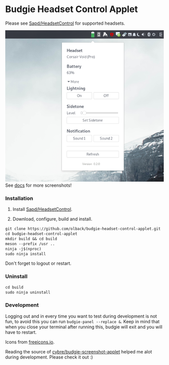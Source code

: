# Budgie Headset Control Applet

Please see [Sapd/HeadsetControl](https://github.com/Sapd/HeadsetControl) for supported headsets.

![example](docs/on_battery.png)  
See [docs](docs/) for more screenshots!

### Installation
1. Install [Sapd/HeadsetControl](https://github.com/Sapd/HeadsetControl).

2. Download, configure, build and install.
```terminal
git clone https://github.com/olback/budgie-headset-control-applet.git
cd budgie-headset-control-applet
mkdir build && cd build
meson --prefix /usr ..
ninja -j$(nproc)
sudo ninja install
```

Don't forget to logout or restart.

### Uninstall
```terminal
cd build
sudo ninja uninstall
```

### Development
Logging out and in every time you want to test during development is not fun, to avoid this you can run `budgie-panel --replace &`. Keep in mind that when you close your terminal after running this, budgie will exit and you will have to restart.

Icons from [freeicons.io](https://freeicons.io/).  

Reading the source of [cybre/budgie-screenshot-applet](https://github.com/cybre/budgie-screenshot-applet) helped me alot during development. Please check it out :)
